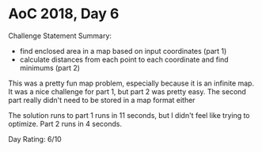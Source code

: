 # AoC 2018, Day 6

Challenge Statement Summary:
  - find enclosed area in a map based on input coordinates (part 1)
  - calculate distances from each point to each coordinate and find minimums (part 2)

This was a pretty fun map problem, especially because it is an infinite map. It was a nice challenge 
for part 1, but part 2 was pretty easy. The second part really didn't need to be stored in a map
format either

The solution runs to part 1 runs in 11 seconds, but I didn't feel like trying to optimize. Part 2 runs
in 4 seconds.

Day Rating: 6/10

